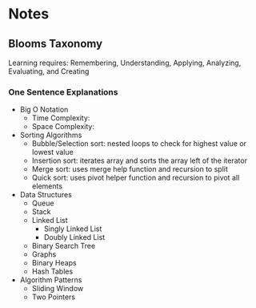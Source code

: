 # Notes

## Blooms Taxonomy

Learning requires: Remembering, Understanding, Applying, Analyzing, Evaluating, and Creating 

### One Sentence Explanations

- Big O Notation
    - Time Complexity:
    - Space Complexity:  
- Sorting Algorithms
    - Bubble/Selection sort: nested loops to check for highest value or lowest value
    - Insertion sort: iterates array and sorts the array left of the iterator
    - Merge sort: uses merge help function and recursion to split 
    - Quick sort: uses pivot helper function and recursion to pivot all elements
- Data Structures
    - Queue
    - Stack
    - Linked List
        - Singly Linked List
        - Doubly Linked List
    - Binary Search Tree 
    - Graphs 
    - Binary Heaps
    - Hash Tables 
- Algorithm Patterns
    - Sliding Window
    - Two Pointers
